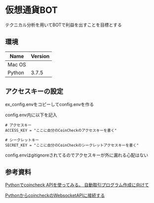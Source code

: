 # 仮想通貨BOT
テクニカル分析を用いてBOTで利益を出すことを目標とする

## 環境
|  Name  |  Version  |
| ---- | ---- |
|  Mac OS  |         |
|  Python  |  3.7.5  |

## アクセスキーの設定
ex_config.envをコピーしてconfig.envを作る

config.env内に以下を記入
```
# アクセスキー
ACCESS_KEY = "ここに自分のCoinCheckのアクセスキーを書く"

# シークレットキー
SECRET_KEY = "ここに自分のCoinCheckのシークレットアクセスキーを書く"
```

config.envはgitignoreされてるのでアクセスキーが外に漏れる心配はない


## 参考資料
[Pythonでcoincheck APIを使ってみる。 自動取引プログラム作成に向けて](https://qiita.com/ti-ginkgo/items/7e15bdac6618c07534be#%E6%9D%BF%E6%83%85%E5%A0%B1-get)

[PythonからcoincheckのWebsocketAPIに接続する](https://qiita.com/flowphantom/items/f3e1f82cd6017028da26)